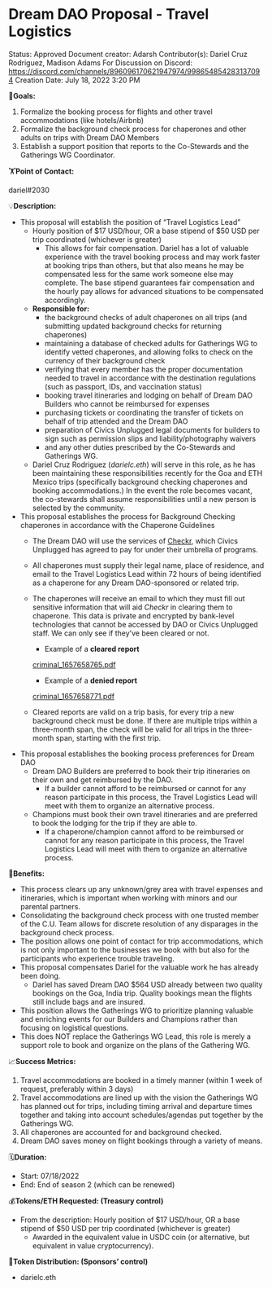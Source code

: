 # Dream DAO Proposal - Travel Logistics

Status: Approved
Document creator: Adarsh
Contributor(s): Dariel Cruz Rodriguez, Madison Adams
For Discussion on Discord: https://discord.com/channels/896096170621947974/998654854283137094
Creation Date: July 18, 2022 3:20 PM

🎯**Goals:**

1. Formalize the booking process for flights and other travel accommodations (like hotels/Airbnb)
2. Formalize the background check process for chaperones and other adults on trips with Dream DAO Members
3. Establish a support position that reports to the Co-Stewards and the Gatherings WG Coordinator.

🏋️**Point of Contact:**

dariel#2030

💡**Description:**

- This proposal will establish the position of “Travel Logistics Lead”
    - Hourly position of $17 USD/hour, OR a base stipend of $50 USD per trip coordinated (whichever is greater)
        - This allows for fair compensation. Dariel has a lot of valuable experience with the travel booking process and may work faster at booking trips than others, but that also means he may be compensated less for the same work someone else may complete. The base stipend guarantees fair compensation and the hourly pay allows for advanced situations to be compensated accordingly.
    - **Responsible for:**
        - the background checks of adult chaperones on all trips (and submitting updated background checks for returning chaperones)
        - maintaining a database of checked adults for Gatherings WG to identify vetted chaperones, and allowing folks to check on the currency of their background check
        - verifying that every member has the proper documentation needed to travel in accordance with the destination regulations (such as passport, IDs, and vaccination status)
        - booking travel itineraries and lodging on behalf of Dream DAO Builders who cannot be reimbursed for expenses
        - purchasing tickets or coordinating the transfer of tickets on behalf of trip attended and the Dream DAO
        - preparation of Civics Unplugged legal documents for builders to sign such as permission slips and liability/photography waivers
        - and any other duties prescribed by the Co-Stewards and Gatherings WG.
    - Dariel Cruz Rodriguez (*darielc.eth*) will serve in this role, as he has been maintaining these responsibilities recently for the Goa and ETH Mexico trips (specifically background checking chaperones and booking accommodations.) In the event the role becomes vacant, the co-stewards shall assume responsibilities until a new person is selected by the community.
- This proposal establishes the process for Background Checking chaperones in accordance with the Chaperone Guidelines
    - The Dream DAO will use the services of [Checkr](https://checkr.com/), which Civics Unplugged has agreed to pay for under their umbrella of programs.
    - All chaperones must supply their legal name, place of residence, and email to the Travel Logistics Lead within 72 hours of being identified as a chaperone for any Dream DAO-sponsored or related trip.
    - The chaperones will receive an email to which they must fill out sensitive information that will aid *Checkr* in clearing them to chaperone. This data is private and encrypted by bank-level technologies that cannot be accessed by DAO or Civics Unplugged staff. We can only see if they’ve been cleared or not.
        - Example of a **cleared report**
        
        [criminal_1657658765.pdf](Dream%20DAO%20Proposal%20-%20Travel%20Logistics%20cfabb5ca73a14bbda4a9f8a40d48e9f9/criminal_1657658765.pdf)
        
        - Example of a **denied report**
        
        [criminal_1657658771.pdf](Dream%20DAO%20Proposal%20-%20Travel%20Logistics%20cfabb5ca73a14bbda4a9f8a40d48e9f9/criminal_1657658771.pdf)
        
    - Cleared reports are valid on a trip basis, for every trip a new background check must be done. If there are multiple trips within a three-month span, the check will be valid for all trips in the three-month span, starting with the first trip.
- This proposal establishes the booking process preferences for Dream DAO
    - Dream DAO Builders are preferred to book their trip itineraries on their own and get reimbursed by the DAO.
        - If a builder cannot afford to be reimbursed or cannot for any reason participate in this process, the Travel Logistics Lead will meet with them to organize an alternative process.
    - Champions must book their own travel itineraries and are preferred to book the lodging for the trip if they are able to.
        - If a chaperone/champion cannot afford to be reimbursed or cannot for any reason participate in this process, the Travel Logistics Lead will meet with them to organize an alternative process.
    

💚**Benefits:**

- This process clears up any unknown/grey area with travel expenses and itineraries, which is important when working with minors and our parental partners.
- Consolidating the background check process with one trusted member of the C.U. Team allows for discrete resolution of any disparages in the background check process.
- The position allows one point of contact for trip accommodations, which is not only important to the businesses we book with but also for the participants who experience trouble traveling.
- This proposal compensates Dariel for the valuable work he has already been doing.
    - Dariel has saved Dream DAO $564 USD already between two quality bookings on the Goa, India trip. Quality bookings mean the flights still include bags and are insured.
- This position allows the Gatherings WG to prioritize planning valuable and enriching events for our Builders and Champions rather than focusing on logistical questions.
- This does NOT replace the Gatherings WG Lead, this role is merely a support role to book and organize on the plans of the Gathering WG.

📈**Success Metrics:**

1. Travel accommodations are booked in a timely manner (within 1 week of request, preferably within 3 days)
2. Travel accommodations are lined up with the vision the Gatherings WG has planned out for trips, including timing arrival and departure times together and taking into account schedules/agendas put together by the Gatherings WG.
3. All chaperones are accounted for and background checked.
4. Dream DAO saves money on flight bookings through a variety of means.

🗓️**Duration:**

- Start: 07/18/2022
- End: End of season 2 (which can be renewed)

💰**Tokens/ETH Requested: (Treasury control)**

- From the description: Hourly position of $17 USD/hour, OR a base stipend of $50 USD per trip coordinated (whichever is greater)
    - Awarded in the equivalent value in USDC coin (or alternative, but equivalent in value cryptocurrency).

💸**Token Distribution: (Sponsors’ control)**

- darielc.eth